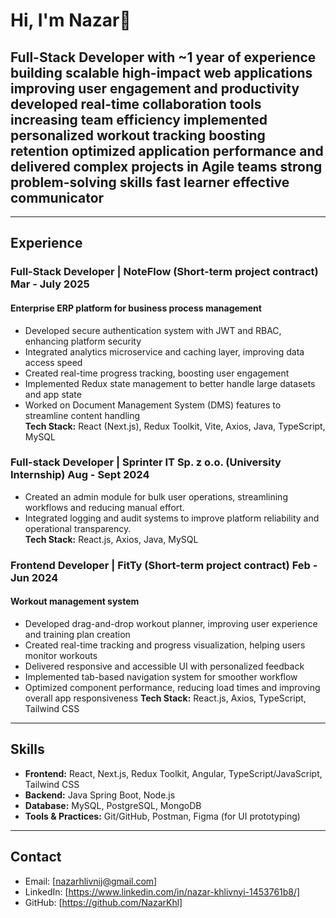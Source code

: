 # Hi, I'm Nazar👋

## Full-Stack Developer with ~1 year of experience building scalable high-impact web applications improving user engagement and productivity developed real-time collaboration tools increasing team efficiency implemented personalized workout tracking boosting retention optimized application performance and delivered complex projects in Agile teams strong problem-solving skills fast learner effective communicator
---

## Experience

### Full-Stack Developer | NoteFlow (Short-term project contract) Mar - July 2025
#### Enterprise ERP platform for business process management
- Developed secure authentication system with JWT and RBAC, enhancing platform security
- Integrated analytics microservice and caching layer, improving data access speed 
- Created real-time progress tracking, boosting user engagement
- Implemented Redux state management to better handle large datasets and app state
- Worked on Document Management System (DMS) features to streamline content handling  
**Tech Stack:** React (Next.js), Redux Toolkit, Vite, Axios, Java, TypeScript, MySQL

### Full-stack Developer | Sprinter IT Sp. z o.o. (University Internship) Aug - Sept 2024
- Created an admin module for bulk user operations, streamlining workflows and reducing manual effort.
- Integrated logging and audit systems to improve platform reliability and operational transparency.  
**Tech Stack:** React.js, Axios, Java, MySQL

###  Frontend Developer | FitTy (Short-term project contract) Feb - Jun 2024
#### Workout management system
- Developed drag-and-drop workout planner, improving user experience and training plan creation 
- Created real-time tracking and progress visualization, helping users monitor workouts
- Delivered responsive and accessible UI with personalized feedback
- Implemented tab-based navigation system for smoother workflow
-  Optimized component performance, reducing load times and improving overall app responsiveness
**Tech Stack:** React.js, Axios, TypeScript, Tailwind CSS

---

## Skills
- **Frontend:** React, Next.js, Redux Toolkit, Angular, TypeScript/JavaScript, Tailwind CSS 
- **Backend:** Java Spring Boot, Node.js
- **Database:** MySQL,  PostgreSQL, MongoDB
- **Tools & Practices:** Git/GitHub, Postman, Figma (for UI prototyping) 

---

## Contact
- Email: [nazarhlivnij@gmail.com]  
- LinkedIn: [https://www.linkedin.com/in/nazar-khlivnyi-1453761b8/]  
- GitHub: [https://github.com/NazarKhl]
